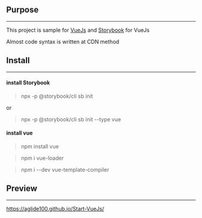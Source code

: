 <!-- install vue by npm

> npm install vue

install vue cli

> npm i -g @vue/cli

> npx @vue/cli create myapp

---

install storybook

> npx sb@next init

define type -->

## Purpose

---

This project is sample for [VueJs][vuejslink] and [Storybook][storybooklink] for VueJs

Almost code syntax is written at CDN method

## Install

---

#### install Storybook

> npx -p @storybook/cli sb init

or

> npx -p @storybook/cli sb init --type vue

#### install vue

> npm install vue

> npm i vue-loader

> npm i --dev vue-template-compiler

## Preview

---

https://aglide100.github.io/Start-VueJs/

[vuejslink]: https://vuejs.org/
[storybooklink]: https://storybook.js.org/docs/vue/get-started/introduction
